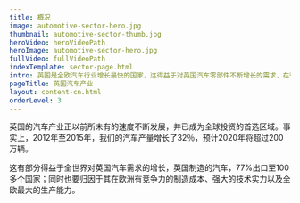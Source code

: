 ```yaml
---
title: 概况
image: automotive-sector-hero.jpg
thumbnail: automotive-sector-thumb.jpg
heroVideo: heroVideoPath
heroImage: automotive-sector-hero.jpg
fullVideo: fullVideoPath
indexTemplate: sector-page.html
intro: 英国是全欧汽车行业增长最快的国家，这得益于对英国汽车零部件不断增长的需求、在转型研发方面的持续投入以及有利于行业发展的政策支撑环境。
pageTitle: 英国汽车产业
layout: content-cn.html
orderLevel: 3
---  
```

 
 英国的汽车产业正以前所未有的速度不断发展，并已成为全球投资的首选区域。事实上，2012年至2015年，我们的汽车产量增长了32％，预计2020年将超过200万辆。
 
 这有部分得益于全世界对英国汽车需求的增长，英国制造的汽车，77%出口至100多个国家；同时也要归因于其在欧洲有竞争力的制造成本、强大的技术实力以及全欧最大的生产能力。